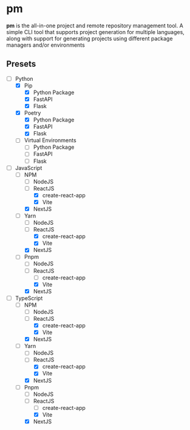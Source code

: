 # pm
**pm** is the all-in-one project and remote repository management tool. A simple CLI tool that supports project
generation for multiple languages, along with support for generating projects using different package managers and/or
environments

## Presets
 - [ ] Python
   - [x] Pip
     - [x] Python Package
     - [x] FastAPI
     - [x] Flask
   - [x] Poetry
     - [x] Python Package
     - [x] FastAPI
     - [x] Flask
   - [ ] Virtual Environments
     - [ ] Python Package
     - [ ] FastAPI
     - [ ] Flask
 - [ ] JavaScript
    - [ ] NPM
      - [ ] NodeJS
      - [ ] ReactJS
        - [x] create-react-app
        - [x] Vite
      - [x] NextJS
    - [ ] Yarn
      - [ ] NodeJS
      - [ ] ReactJS
        - [x] create-react-app
        - [x] Vite
      - [x] NextJS
    - [ ] Pnpm
      - [ ] NodeJS
      - [ ] ReactJS
        - [ ] create-react-app
        - [x] Vite
      - [x] NextJS
 - [ ] TypeScript
     - [ ] NPM
       - [ ] NodeJS
       - [ ] ReactJS
         - [x] create-react-app
         - [x] Vite
       - [x] NextJS
     - [ ] Yarn
       - [ ] NodeJS
       - [ ] ReactJS
         - [x] create-react-app
         - [x] Vite
       - [x] NextJS
     - [ ] Pnpm
       - [ ] NodeJS
       - [ ] ReactJS
         - [ ] create-react-app
         - [x] Vite
       - [x] NextJS
